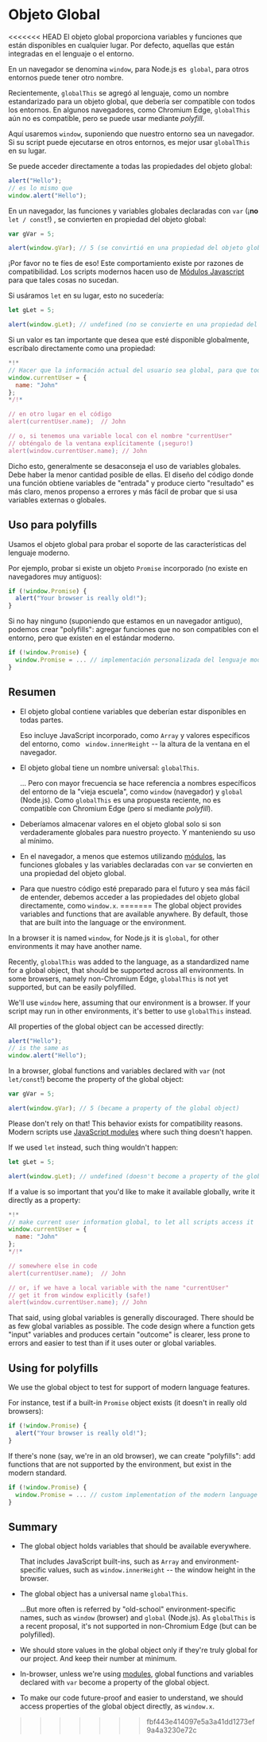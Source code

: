 
# Objeto Global

<<<<<<< HEAD
El objeto global proporciona variables y funciones que están disponibles en cualquier lugar. Por defecto, aquellas que están integradas en el lenguaje o el entorno.

En un navegador se denomina `window`, para Node.js es` global`, para otros entornos puede tener otro nombre.

Recientemente, `globalThis` se agregó al lenguaje, como un nombre estandarizado para un objeto global, que debería ser compatible con todos los entornos. En algunos navegadores, como Chromium Edge, `globalThis` aún no es compatible, pero se puede usar mediante *polyfill*.

Aquí usaremos `window`, suponiendo que nuestro entorno sea un navegador. Si su script puede ejecutarse en otros entornos, es mejor usar `globalThis` en su lugar.

Se puede acceder directamente a todas las propiedades del objeto global:

```js run
alert("Hello");
// es lo mismo que
window.alert("Hello");
```

En un navegador, las funciones y variables globales declaradas con `var` (¡**no**` let / const`!) , se convierten en propiedad del objeto global:

```js run untrusted refresh
var gVar = 5;

alert(window.gVar); // 5 (se convirtió en una propiedad del objeto global)
```

¡Por favor no te fíes de eso! Este comportamiento existe por razones de compatibilidad. Los scripts modernos hacen uso de [Módulos Javascript](info:modules) para que tales cosas no sucedan.

Si usáramos `let` en su lugar, esto no sucedería:

```js run untrusted refresh
let gLet = 5;

alert(window.gLet); // undefined (no se convierte en una propiedad del objeto global)
```

Si un valor es tan importante que desea que esté disponible globalmente, escríbalo directamente como una propiedad:

```js run
*!*
// Hacer que la información actual del usuario sea global, para que todos los scripts puedan acceder a ella
window.currentUser = {
  name: "John"
};
*/!*

// en otro lugar en el código
alert(currentUser.name);  // John

// o, si tenemos una variable local con el nombre "currentUser"
// obténgalo de la ventana explícitamente (¡seguro!)
alert(window.currentUser.name); // John
```

Dicho esto, generalmente se desaconseja el uso de variables globales. Debe haber la menor cantidad posible de ellas. El diseño del código donde una función obtiene variables de "entrada" y produce cierto "resultado" es más claro, menos propenso a errores y más fácil de probar que si usa variables externas o globales.

## Uso para polyfills

Usamos el objeto global para probar el soporte de las características del lenguaje moderno.

Por ejemplo, probar si existe un objeto `Promise` incorporado (no existe en navegadores muy antiguos):

```js run
if (!window.Promise) {
  alert("Your browser is really old!");
}
```

Si no hay ninguno (suponiendo que estamos en un navegador antiguo), podemos crear "polyfills": agregar funciones que no son compatibles con el entorno, pero que existen en el estándar moderno.

```js run
if (!window.Promise) {
  window.Promise = ... // implementación personalizada del lenguaje moderno
}
```

## Resumen

- El objeto global contiene variables que deberían estar disponibles en todas partes.

    Eso incluye JavaScript incorporado, como `Array` y valores específicos del entorno, como ` window.innerHeight` -- la altura de la ventana en el navegador.

- El objeto global tiene un nombre universal: `globalThis`.

    ... Pero con mayor frecuencia se hace referencia a nombres específicos del entorno de la "vieja escuela", como `window` (navegador) y `global` (Node.js). Como `globalThis` es una propuesta reciente, no es compatible con Chromium Edge (pero sí mediante *polyfill*).

- Deberíamos almacenar valores en el objeto global solo si son verdaderamente globales para nuestro proyecto. Y manteniendo  su uso al mínimo.
- En el navegador, a menos que estemos utilizando [módulos](info:modules), las funciones globales y las variables declaradas con `var` se convierten en una propiedad del objeto global.
- Para que nuestro código esté preparado para el futuro y sea más fácil de entender, debemos acceder a las propiedades del objeto global directamente, como `window.x`.
=======
The global object provides variables and functions that are available anywhere. By default, those that are built into the language or the environment.

In a browser it is named `window`, for Node.js it is `global`, for other environments it may have another name.

Recently, `globalThis` was added to the language, as a standardized name for a global object, that should be supported across all environments. In some browsers, namely non-Chromium Edge, `globalThis` is not yet supported, but can be easily polyfilled.

We'll use `window` here, assuming that our environment is a browser. If your script may run in other environments, it's better to use `globalThis` instead.

All properties of the global object can be accessed directly:

```js run
alert("Hello");
// is the same as
window.alert("Hello");
```

In a browser, global functions and variables declared with `var` (not `let/const`!) become the property of the global object:

```js run untrusted refresh
var gVar = 5;

alert(window.gVar); // 5 (became a property of the global object)
```

Please don't rely on that! This behavior exists for compatibility reasons. Modern scripts use [JavaScript modules](info:modules) where such thing doesn't happen.

If we used `let` instead, such thing wouldn't happen:

```js run untrusted refresh
let gLet = 5;

alert(window.gLet); // undefined (doesn't become a property of the global object)
```

If a value is so important that you'd like to make it available globally, write it directly as a property:

```js run
*!*
// make current user information global, to let all scripts access it
window.currentUser = {
  name: "John"
};
*/!*

// somewhere else in code
alert(currentUser.name);  // John

// or, if we have a local variable with the name "currentUser"
// get it from window explicitly (safe!)
alert(window.currentUser.name); // John
```

That said, using global variables is generally discouraged. There should be as few global variables as possible. The code design where a function gets "input" variables and produces certain "outcome" is clearer, less prone to errors and easier to test than if it uses outer or global variables.

## Using for polyfills

We use the global object to test for support of modern language features.

For instance, test if a built-in `Promise` object exists (it doesn't in really old browsers):
```js run
if (!window.Promise) {
  alert("Your browser is really old!");
}
```

If there's none (say, we're in an old browser), we can create "polyfills": add functions that are not supported by the environment, but exist in the modern standard.

```js run
if (!window.Promise) {
  window.Promise = ... // custom implementation of the modern language feature
}
```

## Summary

- The global object holds variables that should be available everywhere.

    That includes JavaScript built-ins, such as `Array` and environment-specific values, such as `window.innerHeight` -- the window height in the browser.
- The global object has a universal name `globalThis`.

    ...But more often is referred by "old-school" environment-specific names, such as `window` (browser) and `global` (Node.js). As `globalThis` is a recent proposal, it's not supported in non-Chromium Edge (but can be polyfilled).
- We should store values in the global object only if they're truly global for our project. And keep their number at minimum.
- In-browser, unless we're using [modules](info:modules), global functions and variables declared with `var` become a property of the global object.
- To make our code future-proof and easier to understand, we should access properties of the global object directly, as `window.x`.
>>>>>>> fbf443e414097e5a3a41dd1273ef9a4a3230e72c
